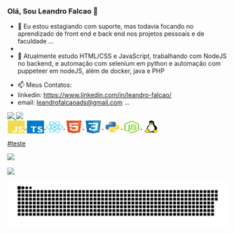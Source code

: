 ### Olá, Sou Leandro Falcao 👋

<!--
**leandro-falcao/leandro-falcao** is a ✨ _special_ ✨ repository because its `README.md` (this file) appears on your GitHub profile.

Here are some ideas to get you started:
-->
- 🔭 Eu estou estagiando com suporte, mas todavia focando no aprendizado de front end e back end nos projetos pessoais e de faculdade  ...
- 
- 🌱 Atualmente estudo HTML/CSS e JavaScript, trabalhando com NodeJS no backend, e automação com selenium em python e automação com puppeteer em nodeJS, além de docker, java e PHP
<!--
- 👯 I’m looking to collaborate on ...
- 🤔 I’m looking for help with ...
- 💬 Ask me about ...
-->
- 📫 Meus Contatos: 
- linkedin: https://www.linkedin.com/in/leandro-falcao/ 
- email: leandrofalcaoads@gmail.com ...
<!--
- 😄 Pronouns: ...
- ⚡ Fun fact: ...
-->
 <div>
  <a href="https://github.com/leandro-falcao">
  <img height="170em" src="https://github-readme-stats.vercel.app/api?username=leandro-falcao&show_icons=true&theme=tokyonight&include_all_commits=true&count_private=true"/>
  <img height="160em" src="https://github-readme-stats.vercel.app/api/top-langs/?username=leandro-falcao&layout=compact&langs_count=9&theme=dracula"/>
</div>
 
  <div style="display: inline_block">
   <img align="center" alt="le-js" height="30" width="40" src="https://raw.githubusercontent.com/devicons/devicon/master/icons/javascript/javascript-plain.svg">
   <img align="center" alt="le-ts" height="30" width="40" src="https://raw.githubusercontent.com/devicons/devicon/master/icons/typescript/typescript-plain.svg">
   <img align="center" alt="le-react" height="30" width="40" src="https://raw.githubusercontent.com/devicons/devicon/master/icons/react/react-original.svg">
   <img align="center" alt="le-HTML" height="30" width="40" src="https://raw.githubusercontent.com/devicons/devicon/master/icons/html5/html5-original.svg">
   <img align="center" alt="le-CSS" height="30" width="40" src="https://raw.githubusercontent.com/devicons/devicon/master/icons/css3/css3-original.svg">
   <img align="center" alt="le-Python" height="30" width="40" src="https://raw.githubusercontent.com/devicons/devicon/master/icons/python/python-original.svg">
   <img align="center" alt="le-node" height="30" width="40" src="https://raw.githubusercontent.com/devicons/devicon/master/icons/nodejs/nodejs-original.svg">
   <img align="center" alt="le-linux" height= "30" width="40" src="https://raw.githubusercontent.com/devicons/devicon/master/icons/linux/linux-original.svg">
 </div>
  
  #teste
  
  <div>
 	 
 
  <!--
  <a href="https://discord.gg/G9GPg5SA75" target="_blank"><img src="https://img.shields.io/badge/Discord-7289DA?style=for-the-badge&logo=discord&logoColor=white" target="_blank"></a> 

   -->
  
  <a href = "mailto:leandrofalcaoads@gmail.com"><img src="https://img.shields.io/badge/-Gmail-%23333?style=for-the-badge&logo=gmail&logoColor=white" target="_blank"></a>
  
   <a href="https://www.linkedin.com/in/leandro-falcao/-45875016a" target="_blank"><img src="https://img.shields.io/badge/-LinkedIn-%230077B5?style=for-the-badge&logo=linkedin&logoColor=white" target="_blank"></a> 
 
  ![Snake animation](https://github.com/leandro-falcao/leandro-falcao/blob/output/github-contribution-grid-snake.svg)
 
</div>
